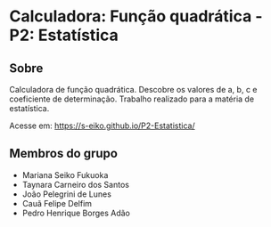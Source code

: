 # Calculadora: Função quadrática - P2: Estatística

## Sobre
Calculadora de função quadrática. Descobre os valores de a, b, c e coeficiente de determinação. Trabalho realizado para a matéria de estatística.

Acesse em: https://s-eiko.github.io/P2-Estatistica/

## Membros do grupo
- Mariana Seiko Fukuoka
- Taynara Carneiro dos Santos
- João Pelegrini de Lunes
- Cauã Felipe Delfim
- Pedro Henrique Borges Adão
